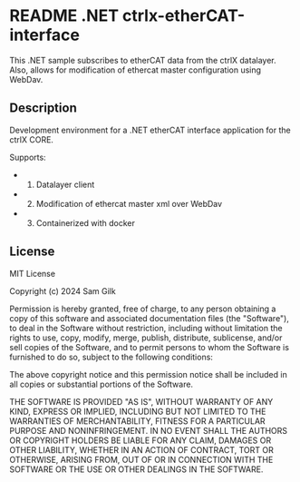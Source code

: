 # README .NET ctrlx-etherCAT-interface

This .NET sample subscribes to etherCAT data from the ctrlX datalayer. Also, allows for modification of ethercat master configuration using WebDav.

## Description

Development environment for a .NET etherCAT interface application for the ctrlX CORE. 

Supports:
* 1. Datalayer client
* 2. Modification of ethercat master xml over WebDav
* 3. Containerized with docker

## License

MIT License

Copyright (c) 2024 Sam Gilk

Permission is hereby granted, free of charge, to any person obtaining a copy
of this software and associated documentation files (the "Software"), to deal
in the Software without restriction, including without limitation the rights
to use, copy, modify, merge, publish, distribute, sublicense, and/or sell
copies of the Software, and to permit persons to whom the Software is
furnished to do so, subject to the following conditions:

The above copyright notice and this permission notice shall be included in all
copies or substantial portions of the Software.

THE SOFTWARE IS PROVIDED "AS IS", WITHOUT WARRANTY OF ANY KIND, EXPRESS OR
IMPLIED, INCLUDING BUT NOT LIMITED TO THE WARRANTIES OF MERCHANTABILITY,
FITNESS FOR A PARTICULAR PURPOSE AND NONINFRINGEMENT. IN NO EVENT SHALL THE
AUTHORS OR COPYRIGHT HOLDERS BE LIABLE FOR ANY CLAIM, DAMAGES OR OTHER
LIABILITY, WHETHER IN AN ACTION OF CONTRACT, TORT OR OTHERWISE, ARISING FROM,
OUT OF OR IN CONNECTION WITH THE SOFTWARE OR THE USE OR OTHER DEALINGS IN THE
SOFTWARE.
